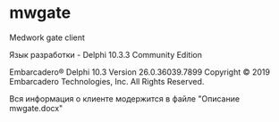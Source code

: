 # mwgate
Medwork gate client

Язык разработки - Delphi 10.3.3 Community Edition 

Embarcadero® Delphi 10.3 Version 26.0.36039.7899 
Copyright © 2019 Embarcadero Technologies, Inc. All Rights Reserved.


Вся информация о клиенте модержится в файле "Описание mwgate.docx"
